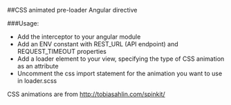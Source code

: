 ##CSS animated pre-loader Angular directive

###Usage:

* Add the interceptor to your angular module
* Add an ENV constant with REST_URL (API endpoint) and REQUEST_TIMEOUT properties
* Add a loader element to your view, specifying the type of CSS animation as an attribute
* Uncomment the css import statement for the animation you want to use in loader.scss



CSS animations are from http://tobiasahlin.com/spinkit/